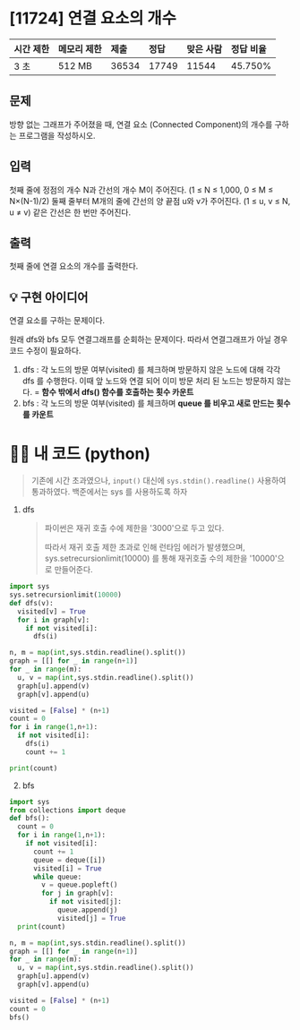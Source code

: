 # [11724] 연결 요소의 개수

| 시간 제한 | 메모리 제한 | 제출  | 정답  | 맞은 사람 | 정답 비율 |
| :-------- | :---------- | :---- | :---- | :-------- | :-------- |
| 3 초      | 512 MB      | 36534 | 17749 | 11544     | 45.750%   |

## 문제

방향 없는 그래프가 주어졌을 때, 연결 요소 (Connected Component)의 개수를 구하는 프로그램을 작성하시오.

## 입력

첫째 줄에 정점의 개수 N과 간선의 개수 M이 주어진다. (1 ≤ N ≤ 1,000, 0 ≤ M ≤ N×(N-1)/2) 둘째 줄부터 M개의 줄에 간선의 양 끝점 u와 v가 주어진다. (1 ≤ u, v ≤ N, u ≠ v) 같은 간선은 한 번만 주어진다.

## 출력

첫째 줄에 연결 요소의 개수를 출력한다.





## 💡 구현 아이디어

연결 요소를 구하는 문제이다.

원래 dfs와 bfs 모두 연결그래프를 순회하는 문제이다. 따라서 연결그래프가 아닐 경우 코드 수정이 필요하다.

1. dfs : 각 노드의 방문 여부(visited) 를 체크하며 방문하지 않은 노드에 대해 각각 dfs 를 수행한다. 이때 앞 노드와 연결 되어 이미 방문 처리 된 노드는 방문하지 않는다. = **함수 밖에서 dfs() 함수를 호출하는 횟수 카운트**
2. bfs : 각 노드의  방문 여부(visited) 를 체크하며 **queue 를 비우고 새로 만드는 횟수를 카운트**





# 🙆‍♀️ 내 코드 (python)

> 기존에 시간 초과였으나, `input()` 대신에 `sys.stdin().readline()` 사용하여 통과하였다. 백준에서는 sys 를 사용하도록 하자

1. dfs 

   > 파이썬은 재귀 호출 수에 제한을 '3000'으로 두고 있다.
   >
   > 따라서 재귀 호출 제한 초과로 인해 런타임 에러가 발생했으며,  sys.setrecursionlimit(10000) 를 통해 재귀호출 수의 제한을 '10000'으로 만들어준다.

```python
import sys
sys.setrecursionlimit(10000)
def dfs(v):
  visited[v] = True
  for i in graph[v]:
    if not visited[i]:
      dfs(i)

n, m = map(int,sys.stdin.readline().split())
graph = [[] for _ in range(n+1)]
for _ in range(m):
  u, v = map(int,sys.stdin.readline().split())
  graph[u].append(v)
  graph[v].append(u)

visited = [False] * (n+1)
count = 0
for i in range(1,n+1):
  if not visited[i]:
    dfs(i)
    count += 1

print(count)
```



2. bfs

```python
import sys
from collections import deque
def bfs():
  count = 0
  for i in range(1,n+1):
    if not visited[i]:
      count += 1
      queue = deque([i])
      visited[i] = True
      while queue:
        v = queue.popleft()
        for j in graph[v]:
          if not visited[j]:
            queue.append(j)
            visited[j] = True
  print(count)

n, m = map(int,sys.stdin.readline().split())
graph = [[] for _ in range(n+1)]
for _ in range(m):
  u, v = map(int,sys.stdin.readline().split())
  graph[u].append(v)
  graph[v].append(u)

visited = [False] * (n+1)
count = 0
bfs()
```

